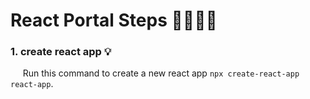 # React Portal Steps :rocket::rocket::rocket::rocket:

### 1. create react app :bulb:
&nbsp;&nbsp;&nbsp;&nbsp;&nbsp;Run this command to create a new react app `npx create-react-app react-app`.
